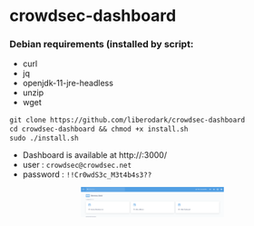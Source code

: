 # crowdsec-dashboard

### Debian requirements (installed by script:
- curl
- jq
- openjdk-11-jre-headless
- unzip
- wget

```
git clone https://github.com/liberodark/crowdsec-dashboard
cd crowdsec-dashboard && chmod +x install.sh
sudo ./install.sh
```

- Dashboard is available at http://<serverIP>:3000/
- user : `crowdsec@crowdsec.net`
- password : `!!Cr0wdS3c_M3t4b4s3??`

<p align="center">
  <img width="50%" height="50%" src="https://raw.githubusercontent.com/erdoukki/crowdsec-dashboard/main/Screenshot%202021-07-23%20at%2018-54-32%20Metabase.png">
</p>
